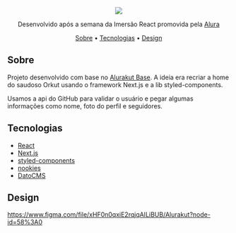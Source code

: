 <p align="center">
 <img src="https://alurakut.vercel.app/logo.svg" />
</p>

<p align="center">
 Desenvolvido após a semana da Imersão React promovida pela <a href="https://www.alura.com.br">Alura</a>
</p>

<p align="center">
 <a href="#sobre">Sobre</a> •
 <a href="#tecnologias">Tecnologias</a> •
 <a href="#design">Design</a>
</p>

## Sobre
Projeto desenvolvido com base no [Alurakut Base](https://github.com/alura-challenges/alurakut). A ideia era recriar a home do saudoso Orkut usando o framework Next.js e a lib styled-components.

Usamos a api do GitHub para validar o usuário e pegar algumas informações como nome, foto do perfil e seguidores.

## Tecnologias
* [React](https://pt-br.reactjs.org/)
* [Next.js](https://nextjs.org/)
* [styled-components](https://styled-components.com/)
* [nookies](https://github.com/maticzav/nookies)
* [DatoCMS](https://www.datocms.com/)


## Design
https://www.figma.com/file/xHF0n0qxiE2rqjqAILiBUB/Alurakut?node-id=58%3A0

